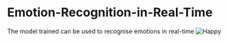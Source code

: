 # Emotion-Recognition-in-Real-Time

The model trained can be used to recognise emotions in real-time
![Happy](/images/happy.png|width=100)
